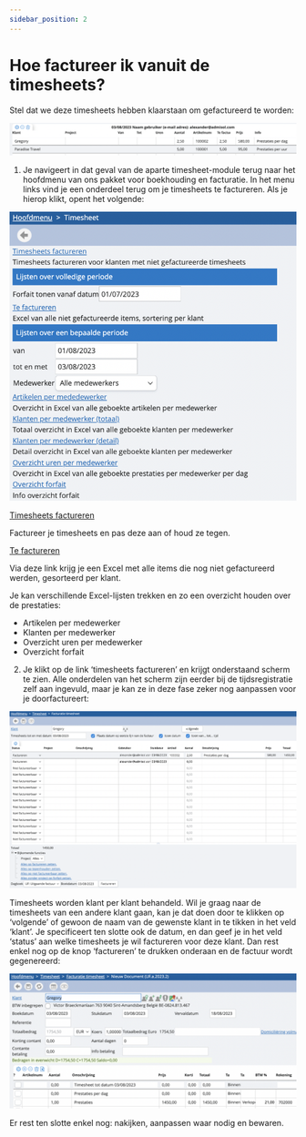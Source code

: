 ```yaml
---
sidebar_position: 2
---
```


# Hoe factureer ik vanuit de timesheets?

Stel dat we deze timesheets hebben klaarstaan om gefactureerd te worden:

![alt text](/img/images/image32.png)

1. Je navigeert in dat geval van de aparte timesheet-module terug naar het hoofdmenu van ons pakket voor boekhouding en facturatie. In het menu links vind je een onderdeel terug om je timesheets te factureren. Als je hierop klikt, opent het volgende:

![alt text](/img/images/image192.png)

<u>Timesheets factureren</u>

Factureer je timesheets en pas deze aan of houd ze tegen.


<u>Te factureren</u>

Via deze link krijg je een Excel met alle items die nog niet gefactureerd werden, gesorteerd per klant.


Je kan verschillende Excel-lijsten trekken en zo een overzicht houden over de prestaties:


- Artikelen per medewerker
- Klanten per medewerker
- Overzicht uren per medewerker
- Overzicht forfait


2. Je klikt op de link ‘timesheets factureren’ en krijgt onderstaand scherm te zien. Alle onderdelen van het scherm zijn eerder bij de tijdsregistratie zelf aan ingevuld, maar je kan ze in deze fase zeker nog aanpassen voor je doorfactureert:

![alt text](/img/images/image157.png)

Timesheets worden klant per klant behandeld. Wil je graag naar de timesheets van een andere klant gaan, kan je dat doen door te klikken op ‘volgende’ of gewoon de naam van de gewenste klant in te tikken in het veld ‘klant’. Je specificeert ten slotte ook de datum, en dan geef je in het veld ‘status’ aan welke timesheets je wil factureren voor deze klant. Dan rest enkel nog op de knop ‘factureren’ te drukken onderaan en de factuur wordt gegenereerd:

![alt text](/img/images/image147.png)

Er rest ten slotte enkel nog: nakijken, aanpassen waar nodig en bewaren.


